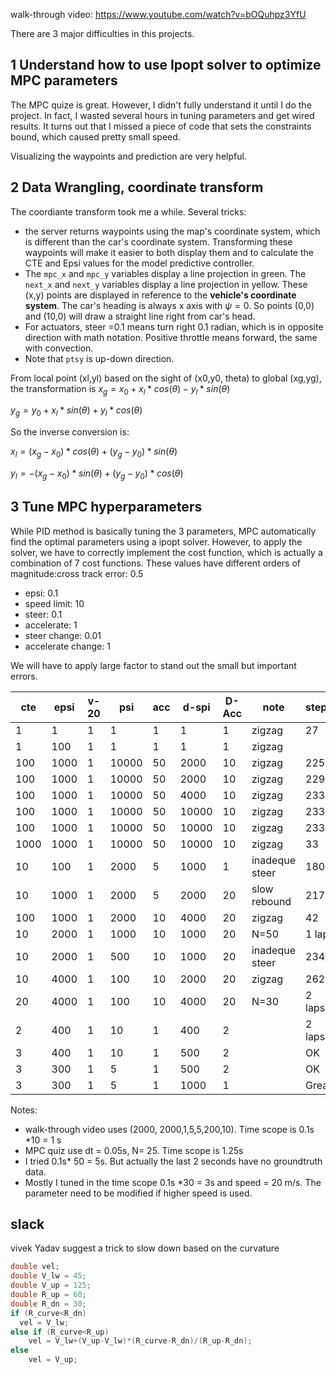 walk-through video: https://www.youtube.com/watch?v=bOQuhpz3YfU

There are 3 major difficulties in this projects.

## 1 Understand how to use Ipopt solver to optimize MPC parameters

The MPC quize is great. However, I didn't fully understand it until I do the project. In fact, I wasted several hours in tuning parameters and get wired results.  It turns out that I missed a piece of code that sets the constraints bound, which caused pretty small speed. 

Visualizing the waypoints and prediction are very helpful.

## 2 Data Wrangling, coordinate transform 

The coordiante transform took me a while. Several tricks:

- the server returns waypoints using the map's coordinate system, which is different than the car's coordinate system. Transforming these waypoints will make it easier to both display them and to calculate the CTE and Epsi values for the model predictive controller.
- The `mpc_x` and `mpc_y` variables display a line projection in green. The `next_x` and `next_y` variables display a line projection in yellow. These (x,y) points are displayed in reference to the **vehicle's coordinate system**. The car's heading is always x axis with $\psi=0$. So points (0,0) and (10,0) will draw a straight line right from car's head. 
- For actuators,  steer =0.1 means turn right 0.1 radian, which is in opposite direction with math notation. Positive throttle means forward, the same with convection.
- Note that `ptsy` is up-down direction.

From local point (xl,yl) based on the sight of (x0,y0, theta) to global (xg,yg), the transformation is 
$x_g = x_0 + x_l *cos(\theta) - y_l*sin(\theta)$

$y_g = y_0 + x_l *sin(\theta) + y_l*cos(\theta)$

So the inverse conversion is:

$x_l = (x_g-x_0)*cos(\theta)+(y_g-y_0)*sin(\theta)$

$y_l = -(x_g-x_0)*sin(\theta)+(y_g-y_0)*cos(\theta)$

## 3 Tune MPC hyperparameters

While PID method is basically tuning the 3 parameters, MPC automatically find the optimal parameters using a ipopt solver. However, to apply the solver, we have to correctly implement the cost function, which is actually a combination of 7 cost functions. These values have different orders of magnitude:cross track error:  0.5

- epsi: 0.1
- speed limit: 10
- steer: 0.1
- accelerate: 1
- steer change: 0.01
- accelerate change: 1

 We will have to apply large factor to stand out the small but important errors. 

| cte  | epsi | v-20 | psi   | acc  | d-spi | D-Acc | note           | steps  |
| ---- | ---- | ---- | ----- | ---- | ----- | ----- | -------------- | ------ |
| 1    | 1    | 1    | 1     | 1    | 1     | 1     | zigzag         | 27     |
| 1    | 100  | 1    | 1     | 1    | 1     | 1     | zigzag         |        |
| 100  | 1000 | 1    | 10000 | 50   | 2000  | 10    | zigzag         | 225    |
| 100  | 1000 | 1    | 10000 | 50   | 2000  | 10    | zigzag         | 229    |
| 100  | 1000 | 1    | 10000 | 50   | 4000  | 10    | zigzag         | 233    |
| 100  | 1000 | 1    | 10000 | 50   | 10000 | 10    | zigzag         | 233    |
| 100  | 1000 | 1    | 10000 | 50   | 10000 | 10    | zigzag         | 233    |
| 1000 | 1000 | 1    | 10000 | 50   | 10000 | 10    | zigzag         | 33     |
| 10   | 100  | 1    | 2000  | 5    | 1000  | 1     | inadeque steer | 180    |
| 10   | 1000 | 1    | 2000  | 5    | 2000  | 20    | slow rebound   | 217    |
| 100  | 1000 | 1    | 2000  | 10   | 4000  | 20    | zigzag         | 42     |
| 10   | 2000 | 1    | 1000  | 10   | 1000  | 20    | N=50           | 1 lap  |
| 10   | 2000 | 1    | 500   | 10   | 1000  | 20    | inadeque steer | 234    |
| 10   | 4000 | 1    | 100   | 10   | 2000  | 20    | zigzag         | 262    |
| 20   | 4000 | 1    | 100   | 10   | 4000  | 20    | N=30           | 2 laps |
| 2    | 400  | 1    | 10    | 1    | 400   | 2     |                | 2 laps |
| 3    | 400  | 1    | 10    | 1    | 500   | 2     |                | OK     |
| 3    | 300  | 1    | 5     | 1    | 500   | 2     |                | OK     |
| 3    | 300  | 1    | 5     | 1    | 1000  | 1     |                | Great  |

Notes:

- walk-through video uses (2000, 2000,1,5,5,200,10). Time scope is 0.1s *10 = 1 s
- MPC quiz use dt = 0.05s, N= 25. Time scope is 1.25s
- I tried 0.1s* 50 = 5s. But actually the last 2 seconds have no groundtruth data.
- Mostly I tuned in the time scope 0.1s *30 = 3s and speed = 20 m/s.  The parameter need to be modified if higher speed is used. 

## slack

vivek Yadav suggest a trick to slow down based on the curvature

```c++
double vel;
double V_lw = 45;
double V_up = 125;
double R_up = 60;
double R_dn = 30;
if (R_curve<R_dn)
  vel = V_lw;
else if (R_curve<R_up)
    vel = V_lw+(V_up-V_lw)*(R_curve-R_dn)/(R_up-R_dn);
else
    vel = V_up;
```

